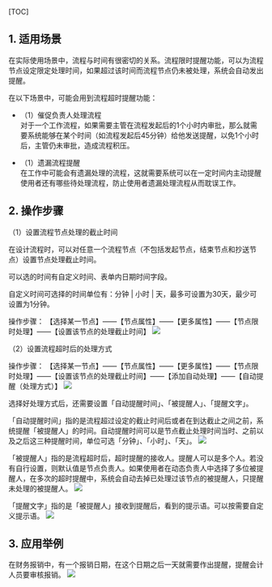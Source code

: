 [TOC]

## 1. 适用场景

在实际使用场景中，流程与时间有很密切的关系。流程限时提醒功能，可以为流程节点设定限定处理时间，如果超过该时间而流程节点仍未被处理，系统会自动发出提醒。


在以下场景中，可能会用到流程超时提醒功能：

* （1）催促负责人处理流程<br>
对于一个工作流程，如果需要主管在流程发起后的1个小时内审批，那么就需要系统能够在某个时间（如流程发起后45分钟）给他发送提醒，以免1个小时后，主管仍未审批，造成流程积压。

* （1）遗漏流程提醒<br>
在工作中可能会有遗漏处理的流程，这就需要系统可以在一定时间内主动提醒使用者还有哪些待处理流程，防止使用者遗漏处理流程从而耽误工作。


## 2. 操作步骤

（1）设置流程节点处理的截止时间


在设计流程时，可以对任意一个流程节点（不包括发起节点，结束节点和抄送节点）设置节点处理截止时间。

可以选的时间有自定义时间、表单内日期时间字段。

自定义时间可选择的时间单位有：分钟 | 小时 | 天，最多可设置为30天，最少可设置为1分钟。

操作步骤：
【选择某一节点】——【节点属性】——【更多属性】——【节点限时处理】——【设置该节点的处理截止时间】
![](http://docfiles.baibaoyun.com/lj_S8q76QHNMEC_LwcHDCj4bwRsx)


（2）设置流程超时后的处理方式

操作步骤：
【选择某一节点】——【节点属性】——【更多属性】——【节点限时处理】——【设置该节点的处理截止时间】——【添加自动处理】——【自动提醒（处理方式）】
![](http://docfiles.baibaoyun.com/FoItcQCVHmHcccgme6-mQfaMWSzm)



选择好处理方式后，还需要设置「自动提醒时间」、「被提醒人」、「提醒文字」。


「自动提醒时间」指的是流程超过设定的截止时间后或者在到达截止之间之前，系统提醒「被提醒人」的时间。自动提醒时间可以是节点截止处理时间当时、之前以及之后这三种提醒时间，单位可选「分钟」、「小时」、「天」。
![](http://docfiles.baibaoyun.com/lsbpr1w2qspXusDlfUhk43jAbtKj)


「被提醒人」指的是流程超时后，超时提醒的接收人。提醒人可以是多个人。若没有自行设置，则默认值是节点负责人。如果使用者在动态负责人中选择了多位被提醒人，在多次的超时提醒中，系统会自动去掉已处理过该节点的被提醒人，只提醒未处理的被提醒人。
![](http://docfiles.baibaoyun.com/FnHqYFmFomkhvMAnYLdqBK2g5oED)


「提醒文字」指的是「被提醒人」接收到提醒后，看到的提示语。可以按需要自定义提示语。
![](http://docfiles.baibaoyun.com/FrGCZa2zYgerXMOan3d8XRPaCjbp)


## 3. 应用举例
在财务报销中，有一个报销日期，在这个日期之后一天就需要作出提醒，提醒会计人员要审核报销。
![](http://docfiles.baibaoyun.com/lvZDtgVJC9-4pb4L9rtv9tVY7I_a)

